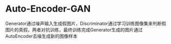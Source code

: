 # Auto-Encoder-GAN
Generator通过噪声输入生成假图片，Discriminator通过学习训练图像集来判断假图片的真假，两者对抗训练，最终训练完成Generator生成的图片通过AutoEncoder去噪生成新的图像样本
